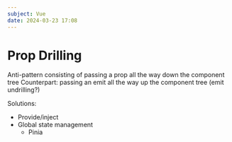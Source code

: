 ```yaml
---
subject: Vue
date: 2024-03-23 17:08
---
```


# Prop Drilling

Anti-pattern consisting of passing a prop all the way down the component tree
Counterpart: passing an emit all the way up the component tree (emit undrilling?)

Solutions:
- Provide/inject
- Global state management
	- Pinia